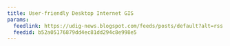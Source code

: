 ```yaml
---
title: User-friendly Desktop Internet GIS
params:
  feedlink: https://udig-news.blogspot.com/feeds/posts/default?alt=rss
  feedid: b52a05176879dd4ec81dd294c8e998e5
---
```

